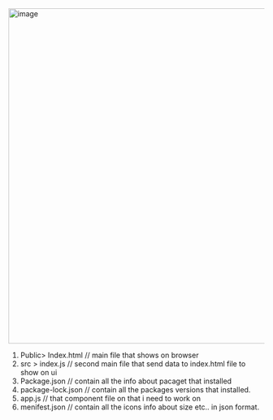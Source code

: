<img width="659" alt="image" src="https://github.com/gauravxlokhande/React-JS-Documentation/assets/119065314/aecc5276-6ef0-42d5-af4c-25ec78b32c8e">

1. Public> Index.html // main file that shows on browser
2. src > index.js // second main file that send data to index.html file to show on ui
3. Package.json   // contain all the info about pacaget that installed
4. package-lock.json  // contain all the packages versions that installed.
5. app.js  // that component file on that i need to work on
6. menifest.json   // contain all the icons info about size etc.. in json format.
